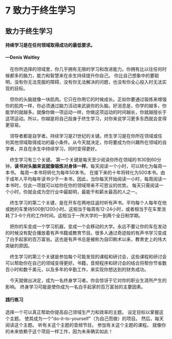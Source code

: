 # 7 致力于终生学习

## 致力于终生学习

#### 持续学习是在任何领域取得成功的最低要求。

#### —Denis Waitley ​ 

　在你所选择的领域里，你几乎拥有无限的学习和改进能力。你拥有比以往任何时候都多的脑力，能力和智慧来在余生持续提升你自己。 你比自己想象中的要聪明，没有你无法克服的障碍，没有你无法解决的问题，也没有你全心投入时无法实现的目标。 ​

　但你的头脑就像一块肌肉。它只在你用它的时候成长。正如你要通过锻炼来增强你的肌肉一样，你必须通过脑力活动来武装你的头脑。好消息是，你学的越多，你能学的就越多。就像你做一项运动一样，你做这项运动的时间越长，你就越擅长于这项运动。所以，你越是将自己投身于终生学习，对你来说学习更多东西就会变得更容易。 ​ 

　领导者都是自学者。持续学习是21世纪的关键。终生学习是在你所在领域或任何其他领域取得成功的最小条件。从今天就决定，你将要成为你兴趣所在领域的自学者，并且在余生中持续学习，同时变得更好。

 ​　终生学习有三个关键。 第一个关键是每天至少阅读你所在领域的书30到60分钟。**读书对头脑来说就像锻炼对身体一样**。每天阅读一个小时，可以转化为每周一本书。 每周一本书将转化为每年50本书。 在接下来的十年将转化为500本书。由于成年人平均每年读书少于一本书，因此，当你每天开始阅读一小时，每周阅读一本书时，仅此一项就可以给你在你的领域带来不可思议的优势。 每天只需阅读一个小时，你就会成为您行业中最聪明，最能干和薪水最高的人之一。 ​ 

　终生学习的第二个关键，是在开车在两地往返时听有声书。平均每个人每年在他或她的车里待500到1200小时。这相当于每周有12-24小时，或者相当于在车里消耗了3-6个月的工作时间。这相当于一所大学的一到两个全日制学期。 ​ 

　把你的车变成一个学习机器，变成一个会移动的大学。永远不要让你的车在发动的时候没有配合播放着有声书籍或教育节目。很多人通过奇迹般的有声书学习变成了白手起家的百万富翁。这也是有声书总是被称为自印刷术以来，教育史上的伟大突破的原因。 ​ 

　终生学习的第三个关键是参加每个可能发现的课程和研讨会，这些课程和研讨会可以帮助你在自己的领域变得更好。书籍，音频程序和研讨会的结合将帮你节省数百小时和数千美元，以及多年的辛勤工作，来实现你想达到的财务成功。 ​ 

　今天就做出决定，成为一名终身学习者。你会惊讶于它对你的职业生涯所产生的影响。 终身学习可能是使你成为一名白手起家的百万富翁的主要因素。

#### 践行练习

选择一个可以真正帮助你提高自己领域生产力和效率的主题。 设定目标以掌握这个主题。 使其成为一个“do-it-to-yourself”（为自己而做）的项目。 然后，每天阅读这个主题。 听有关这个主题的音频节目。 参加有关这个主题的课程。 就像你的未来依赖于这个项目一样工作，因为未来确实如此！

